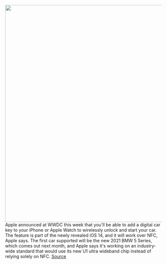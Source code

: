 <img src='https://cdn.vox-cdn.com/thumbor/5_GMhyHfldhNaxtfx9hXaX3M8Hk=/0x0:1728x966/1200x800/filters:focal(726x345:1002x621)/cdn.vox-cdn.com/uploads/chorus_image/image/66966472/lcimg_bd72bc40_0952_45b3_85d0_515a00f9bc92.0.jpg' width='700px' /><br/>
Apple announced at WWDC this week that you'll be able to add a digital car key to your iPhone or Apple Watch to wirelessly unlock and start your car. The feature is part of the newly revealed iOS 14, and it will work over NFC, Apple says. The first car supported will be the new 2021 BMW 5 Series, which comes out next month, and Apple says it's working on an industry-wide standard that would use its new U1 ultra wideband chip instead of relying solely on NFC.
<a href='https://www.theverge.com/2020/6/22/21299182/apple-carkey-ios-14-13-digital-key-unlock-car-iphone-wwdc-2020'> Source <a/>